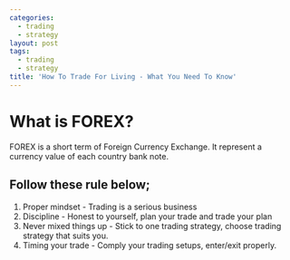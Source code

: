```yaml
---
categories:
  - trading
  - strategy
layout: post
tags:
  - trading
  - strategy
title: 'How To Trade For Living - What You Need To Know'
---
```

# What is FOREX?

FOREX is a short term of Foreign Currency Exchange. It represent a currency value of each country bank note. 

## Follow these rule below;

1. Proper mindset - Trading is a serious business
2. Discipline - Honest to yourself, plan your trade and trade your plan
3. Never mixed things up - Stick to one trading strategy, choose trading strategy that suits you.
4. Timing your trade - Comply your trading setups, enter/exit properly.
